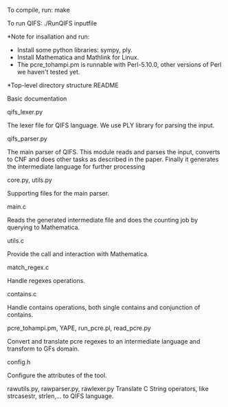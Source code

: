 To compile, run:
   make
   
To run QIFS:
   ./RunQIFS inputfile
   
*Note for insallation and run:
- Install some python libraries: sympy, ply.
- Install Mathematica and Mathlink for Linux.
- The pcre_tohampi.pm is runnable with Perl-5.10.0, other versions of Perl we haven't tested yet.

*Top-level directory structure
README

  Basic documentation
  
qifs_lexer.py

   The lexer file for QIFS language. We use PLY library for parsing the input.

qifs_parser.py

   The main parser of QIFS. This module reads and parses the input, converts to CNF and does other tasks as described in the paper. Finally it generates the intermediate language for further processing
   
core.py, utils.py

   Supporting files for the main parser.
   
main.c
   
   Reads the generated intermediate file and does the counting job by querying to Mathematica.
   
utils.c

   Provide the call and interaction with Mathematica.
   
match_regex.c

   Handle regexes operations.
   
contains.c

   Handle contains operations, both single contains and conjunction of contains.
   
pcre_tohampi.pm, YAPE, run_pcre.pl, read_pcre.py

   Convert and translate pcre regexes to an intermediate language and transform to GFs domain.
   
config.h
   
   Configure the attributes of the tool.
   
rawutils.py, rawparser.py, rawlexer.py
   Translate C String operators, like strcasestr, strlen,... to QIFS language.
   
